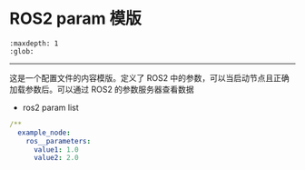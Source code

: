 # ROS2 param 模版

```{toctree}
:maxdepth: 1
:glob:
```

------

这是一个配置文件的内容模版。定义了 ROS2 中的参数，可以当启动节点且正确加载参数后。可以通过 ROS2 的参数服务器查看数据

- ros2 param list

```yaml
/**
  example_node:
    ros__parameters:
      value1: 1.0
      value2: 2.0
```

